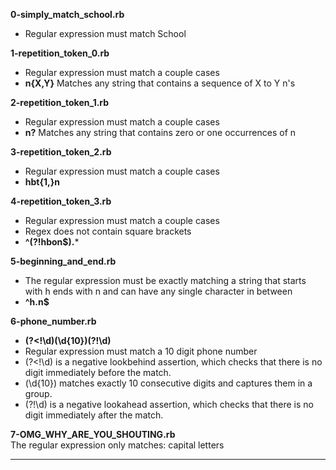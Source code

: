 **0-simply_match_school.rb**<br>
* Regular expression must match School

**1-repetition_token_0.rb**<br>
* Regular expression must match a couple cases
* **n{X,Y}**	Matches any string that contains a sequence of X to Y n's

**2-repetition_token_1.rb**<br>
* Regular expression must match a couple cases
* **n?**	Matches any string that contains zero or one occurrences of n

**3-repetition_token_2.rb**<br>
* Regular expression must match a couple cases
* **hbt{1,}n**

**4-repetition_token_3.rb**<br>
* Regular expression must match a couple cases
* Regex does not contain square brackets
* **^(?!hbon$).***

**5-beginning_and_end.rb**<br>
* The regular expression must be exactly matching a string that starts with h ends with n and can have any single character in between
* **^h.n$**

**6-phone_number.rb**<br>
* **(?<!\d)(\d{10})(?!\d)**
* Regular expression must match a 10 digit phone number
* (?<!\d) is a negative lookbehind assertion, which checks that there is no digit immediately before the match.
* (\d{10}) matches exactly 10 consecutive digits and captures them in a group.
* (?!\d) is a negative lookahead assertion, which checks that there is no digit immediately after the match.

**7-OMG_WHY_ARE_YOU_SHOUTING.rb**<br>
The regular expression only matches: capital letters

 ****
